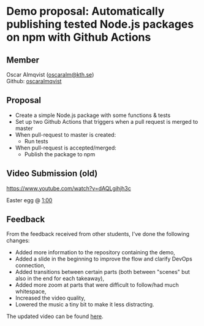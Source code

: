 # Demo proposal: Automatically publishing tested Node.js packages on npm with Github Actions 

## Member
Oscar Almqvist (oscaralm@kth.se)    
Github: [oscaralmqvist](https://github.com/oscaralm)

## Proposal

- Create a simple Node.js package with some functions & tests
- Set up two Github Actions that triggers when a pull request is merged to master
- When pull-request to master is created: 
  - Run tests
- When pull-request is accepted/merged:  
  - Publish the package to npm

## Video Submission (old)
https://www.youtube.com/watch?v=dAQLgihjh3c 

Easter egg @ [1:00](https://youtu.be/dAQLgihjh3c?t=59)

## Feedback   
From the feedback received from other students, I've done the following changes:
- Added more information to the repository containing the demo,
- Added a slide in the beginning to improve the flow and clarify DevOps connection,
- Added transitions between certain parts (both between "scenes" but also in the end for each takeaway),
- Added more zoom at parts that were difficult to follow/had much whitespace,
- Increased the video quality, 
- Lowered the music a tiny bit to make it less distracting.

The updated video can be found [here](https://www.youtube.com/watch?v=Kz7HkpfNCF0).